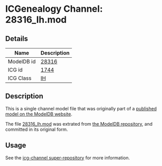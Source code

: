 # ICGenealogy Channel: 28316\_Ih.mod

## Details

Name | Description
---- | -----------
ModelDB id | [28316](http://senselab.med.yale.edu/ModelDB/ShowModel.cshtml?model=28316)
ICG id | [1744](http://icg.neurotheory.ox.ac.uk/channels/4/1744)
ICG Class | [IH](http://icg.neurotheory.ox.ac.uk/channels/4)

## Description

This is a single channel model file that was originally part of a [published model on the ModelDB website](http://senselab.med.yale.edu/mModelDB/ShowModel.cshtml?model=28316).

The file [28316\_Ih.mod](28316_Ih.mod) was extrated from [the ModelDB repository](http://senselab.med.yale.edu/ModelDB/ShowModel.cshtml?model=28316), and committed in its original form.

## Usage

See the [icg-channel super-repository](https://github.com/icgenealogy/icg-channels) for more information.